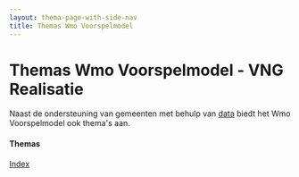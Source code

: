 ```yaml
---
layout: thema-page-with-side-nav
title: Themas Wmo Voorspelmodel
---
```

# Themas Wmo Voorspelmodel - VNG Realisatie

Naast de ondersteuning van gemeenten met behulp van [data](../docs) biedt het Wmo Voorspelmodel ook thema's aan. 

#### Themas
[Index](./themas/index)
